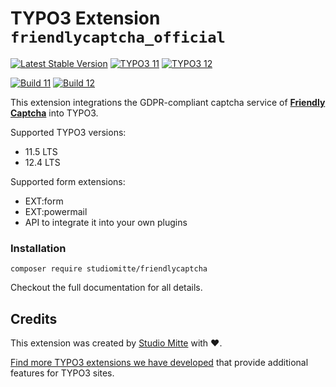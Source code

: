 # TYPO3 Extension `friendlycaptcha_official`

[![Latest Stable Version](https://poser.pugx.org/studiomitte/friendlycaptcha-typo3/v/stable)](https://extensions.typo3.org/extension/friendlycaptcha_official/)
[![TYPO3 11](https://img.shields.io/badge/TYPO3-11-orange.svg)](https://get.typo3.org/version/11)
[![TYPO3 12](https://img.shields.io/badge/TYPO3-12-orange.svg)](https://get.typo3.org/version/12)

[![Build 11](https://github.com/studiomitte/friendlycaptcha-typo3/actions/workflows/core11.yml/badge.svg?branch=develop)](https://github.com/studiomitte/friendlycaptcha-typo3/actions/workflows/core11.yml)
[![Build 12](https://github.com/studiomitte/friendlycaptcha-typo3/actions/workflows/core12.yml/badge.svg?branch=develop)](https://github.com/studiomitte/friendlycaptcha-typo3/actions/workflows/core12.yml)

This extension integrations the GDPR-compliant captcha service of [**Friendly Captcha**](https://friendlycaptcha.com/) into TYPO3.

Supported TYPO3 versions:

- 11.5 LTS
- 12.4 LTS

Supported form extensions:

- EXT:form
- EXT:powermail
- API to integrate it into your own plugins

### Installation
```console
composer require studiomitte/friendlycaptcha
```

Checkout the full documentation for all details.


## Credits

This extension was created by [Studio Mitte](https://studiomitte.com) with ♥.

[Find more TYPO3 extensions we have developed](https://www.studiomitte.com/loesungen/typo3) that provide additional features for TYPO3 sites.

